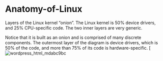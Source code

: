 # Anatomy-of-Linux


Layers of the Linux kernel “onion”. The Linux kernel is 50% device drivers, and 25% CPU-specific code. The two inner layers are very generic.

Notice that it is built as an onion and is comprised of many discrete components. The outermost layer of the diagram is device drivers, which is 50% of the code, and more than 75% of its code is hardware-specific. [
![wordpress_html_mdabc9bc](https://user-images.githubusercontent.com/20130001/82707957-c3accd80-9c9a-11ea-96e1-af6fa1023f17.png)

